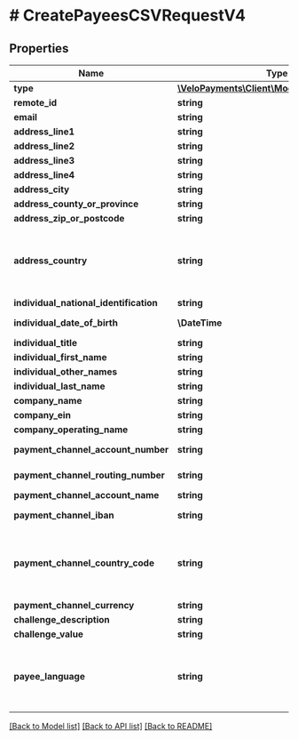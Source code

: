 # # CreatePayeesCSVRequestV4

## Properties

Name | Type | Description | Notes
------------ | ------------- | ------------- | -------------
**type** | [**\VeloPayments\Client\Model\PayeeTypeEnum**](PayeeTypeEnum.md) |  |
**remote_id** | **string** |  |
**email** | **string** |  |
**address_line1** | **string** |  |
**address_line2** | **string** |  | [optional]
**address_line3** | **string** |  | [optional]
**address_line4** | **string** |  | [optional]
**address_city** | **string** |  |
**address_county_or_province** | **string** |  | [optional]
**address_zip_or_postcode** | **string** |  |
**address_country** | **string** | Valid ISO 3166 2 character country code. See the &lt;a href&#x3D;\&quot;https://www.iso.org/iso-3166-country-codes.html\&quot; target&#x3D;\&quot;_blank\&quot; a&gt;ISO specification&lt;/a&gt; for details. |
**individual_national_identification** | **string** |  | [optional]
**individual_date_of_birth** | **\DateTime** | Must not be date in future. Example - 1970-05-20 | [optional]
**individual_title** | **string** |  | [optional]
**individual_first_name** | **string** |  | [optional]
**individual_other_names** | **string** |  | [optional]
**individual_last_name** | **string** |  | [optional]
**company_name** | **string** |  | [optional]
**company_ein** | **string** |  | [optional]
**company_operating_name** | **string** |  | [optional]
**payment_channel_account_number** | **string** | Either routing number and account number or only iban must be set | [optional]
**payment_channel_routing_number** | **string** | Either routing number and account number or only iban must be set | [optional]
**payment_channel_account_name** | **string** |  | [optional]
**payment_channel_iban** | **string** | Must match the regular expression &#x60;&#x60;&#x60;^[A-Za-z0-9]+$&#x60;&#x60;&#x60;. | [optional]
**payment_channel_country_code** | **string** | Valid ISO 3166 2 character country code. See the &lt;a href&#x3D;\&quot;https://www.iso.org/iso-3166-country-codes.html\&quot; target&#x3D;\&quot;_blank\&quot; a&gt;ISO specification&lt;/a&gt; for details. | [optional]
**payment_channel_currency** | **string** |  | [optional]
**challenge_description** | **string** |  | [optional]
**challenge_value** | **string** |  | [optional]
**payee_language** | **string** | An IETF BCP 47 language code which has been configured for use within this Velo environment.&lt;BR&gt; See the /v1/supportedLanguages endpoint to list the available codes for an environment. | [optional]

[[Back to Model list]](../../README.md#models) [[Back to API list]](../../README.md#endpoints) [[Back to README]](../../README.md)
